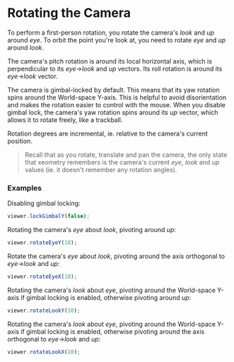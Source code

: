 # Rotating the Camera

To perform a first-person rotation, you rotate the camera's _look_ and _up_ around _eye_.  To orbit the point you're look at, you need to rotate _eye_ and _up_ around _look_.

The camera's pitch rotation is around its local horizontal axis, which is perpendicular to its _eye_-&gt;_look_ and _up_ vectors. Its roll rotation is around its _eye_-&gt;_look_ vector.

The camera is gimbal-locked by default. This means that its yaw rotation spins around the World-space Y-axis. This is helpful to avoid disorientation and makes the rotation easier to control with the mouse. When you disable gimbal lock, the camera's yaw rotation spins around its _up_ vector, which allows it to rotate freely, like a trackball.

Rotation degrees are incremental, ie. relative to the camera's current position.

> Recall that as you rotate, translate and pan the camera, the only state that xeometry remembers is the camera's current _eye_, _look_ and _up_ values \(ie. it doesn't remember any rotation angles\).

### Examples

Disabling gimbal locking:

```javascript
viewer.lockGimbalY(false);
```

Rotating the camera's _eye_ about _look_, pivoting around _up_:

```javascript
viewer.rotateEyeY(10);
```

Rotate the camera's _eye_ about _look_, pivoting around the axis orthogonal to _eye_-&gt;_look_ and _up_:

```javascript
viewer.rotateEyeX(10);
```

Rotating the camera's _look_ about _eye_, pivoting around the World-space Y-axis if gimbal locking is enabled, otherwise pivoting around _up_:

```javascript
viewer.rotateLookY(10);
```

Rotating the camera's _look_ about _eye_, pivoting around the World-space Y-axis if gimbal locking is enabled, otherwise pivoting around the axis orthogonal to _eye_-&gt;_look_ and _up_:

```javascript
viewer.rotateLookX(10);
```



